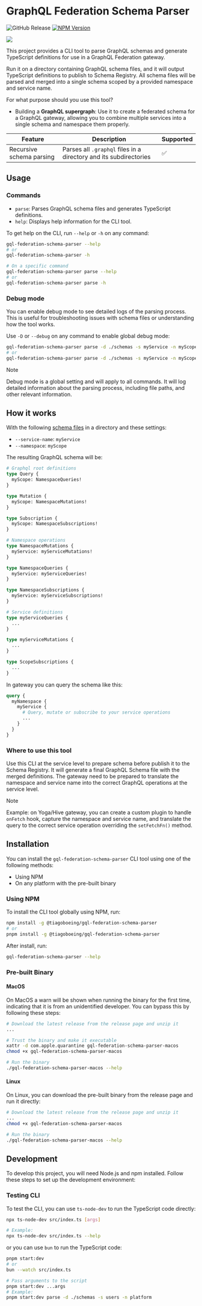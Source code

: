 # GraphQL Federation Schema Parser

![GitHub Release](https://img.shields.io/github/v/release/tiagoboeing/graphql-federation-schema-parser)
[![NPM Version](https://img.shields.io/npm/v/%40tiagoboeing%2Fgql-federation-schema-parser)](https://www.npmjs.com/package/@tiagoboeing/gql-federation-schema-parser)

![](./docs/terminal.png)

This project provides a CLI tool to parse GraphQL schemas and generate TypeScript definitions for use in a GraphQL Federation gateway.

Run it on a directory containing GraphQL schema files, and it will output TypeScript definitions to publish to Schema Registry. All schema files will be parsed and merged into a single schema scoped by a provided namespace and service name.

For what purpose should you use this tool?
- Building a **GraphQL supergraph**: Use it to create a federated schema for a GraphQL gateway, allowing you to combine multiple services into a single schema and namespace them properly.

| Feature                  | Description                                                       | Supported |
| ------------------------ | ----------------------------------------------------------------- | --------- |
| Recursive schema parsing | Parses all `.graphql` files in a directory and its subdirectories | ✅         |

## Usage

### Commands

- `parse`: Parses GraphQL schema files and generates TypeScript definitions.
- `help`: Displays help information for the CLI tool.

To get help on the CLI, run `--help` or `-h` on any command:

```bash
gql-federation-schema-parser --help
# or
gql-federation-schema-parser -h

# On a specific command
gql-federation-schema-parser parse --help
# or
gql-federation-schema-parser parse -h
```

### Debug mode

You can enable debug mode to see detailed logs of the parsing process. This is useful for troubleshooting issues with schema files or understanding how the tool works.

Use `-D` or `--debug` on any command to enable global debug mode:

```bash
gql-federation-schema-parser parse -d ./schemas -s myService -n myScope -D
# or
gql-federation-schema-parser parse -d ./schemas -s myService -n myScope --debug
```

> [!NOTE]
>
> Debug mode is a global setting and will apply to all commands. It will log detailed information about the parsing process, including file paths, and other relevant information.

## How it works

With the following [schema files](./schemas) in a directory and these settings:

- `--service-name`: `myService`
- `--namespace`: `myScope`

The resulting GraphQL schema will be:

```graphql
# Graphql root definitions
type Query {
  myScope: NamespaceQueries!
}

type Mutation {
  myScope: NamespaceMutations!
}

type Subscription {
  myScope: NamespaceSubscriptions!
}

# Namespace operations
type NamespaceMutations {
  myService: myServiceMutations!
}

type NamespaceQueries {
  myService: myServiceQueries!
}

type NamespaceSubscriptions {
  myService: myServiceSubscriptions!
}

# Service definitions
type myServiceQueries {
  ...
}

type myServiceMutations {
  ...
}

type ScopeSubscriptions {
  ...
}
```

In gateway you can query the schema like this:

```graphql
query {
  myNamespace {
    myService {
      # Query, mutate or subscribe to your service operations
      ...
    }
  }
}
```

### Where to use this tool

Use this CLI at the service level to prepare schema before publish it to the Schema Registry. It will generate a final GraphQL Schema file with the merged definitions. The gateway need to be prepared to translate the namespace and service name into the correct GraphQL operations at the service level.

> [!NOTE]
>
> Example: on Yoga/Hive gateway, you can create a custom plugin to handle `onFetch` hook, capture the namespace and service name, and translate the query to the correct service operation overriding the `setFetchFn()` method.

## Installation

You can install the `gql-federation-schema-parser` CLI tool using one of the following methods:

- Using NPM
- On any platform with the pre-built binary

### Using NPM

To install the CLI tool globally using NPM, run:

```bash
npm install -g @tiagoboeing/gql-federation-schema-parser
# or
pnpm install -g @tiagoboeing/gql-federation-schema-parser
```

After install, run:

```bash
gql-federation-schema-parser --help
```

### Pre-built Binary

#### MacOS

On MacOS a warn will be shown when running the binary for the first time, indicating that it is from an unidentified developer. You can bypass this by following these steps:

```bash
# Download the latest release from the release page and unzip it
...

# Trust the binary and make it executable
xattr -d com.apple.quarantine gql-federation-schema-parser-macos
chmod +x gql-federation-schema-parser-macos

# Run the binary
./gql-federation-schema-parser-macos --help
```

#### Linux

On Linux, you can download the pre-built binary from the release page and run it directly:

```bash
# Download the latest release from the release page and unzip it
...
chmod +x gql-federation-schema-parser-macos

# Run the binary
./gql-federation-schema-parser-macos --help
```

## Development

To develop this project, you will need Node.js and npm installed. Follow these steps to set up the development environment:

### Testing CLI

To test the CLI, you can use `ts-node-dev` to run the TypeScript code directly:

```bash
npx ts-node-dev src/index.ts [args]

# Example:
npx ts-node-dev src/index.ts --help
```

or you can use `bun` to run the TypeScript code:

```bash
pnpm start:dev 
# or
bun --watch src/index.ts

# Pass arguments to the script
pnpm start:dev ...args
# Example:
pnpm start:dev parse -d ./schemas -s users -n platform
```
